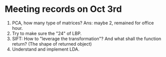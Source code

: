# Meeting records on Oct 3rd

1. PCA, how many type of matrices? Ans: maybe 2, remained for office hour.
2. Try to make sure the "24" of LBP.
3. SIFT: How to "leverage the transformation"? And what shall the function return? (The shape of returned object)
4. Understand and implement LDA.